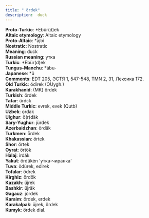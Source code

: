 ```yaml
---
title: " ördek"
description:  duck
---
```


<strong>Proto-Turkic</strong>:  *Ebür(d)ek<br>
<strong>Altaic etymology</strong>:  Altaic etymology<br>
<strong> Proto-Altaic</strong>:  *ā̀jbi<br>
<strong>Nostratic</strong>:  Nostratic<br>
<strong>Meaning</strong>:  duck<br>
<strong>Russian meaning</strong>:  утка<br>
<strong>Turkic</strong>:  *Ebür(d)ek<br>
<strong>Tungus-Manchu</strong>:  *ābu-<br>
<strong>Japanese</strong>:  *û<br>
<strong>Comments</strong>:  EDT 205, ЭСТЯ 1, 547-548, TMN 2, 31, Лексика 172.<br>
<strong>Old Turkic</strong>:  ödirek (OUygh.)<br>
<strong>Karakhanid</strong>:  (MK) ördek<br>
<strong>Turkish</strong>:  ördek<br>
<strong>Tatar</strong>:  ürdɛk<br>
<strong>Middle Turkic</strong>:  evrek, evek (Qutb)<br>
<strong>Uzbek</strong>:  ọrdak<br>
<strong>Uighur</strong>:  ö(r)däk<br>
<strong>Sary-Yughur</strong>:  jürdek<br>
<strong>Azerbaidzhan</strong>:  ördäk<br>
<strong>Turkmen</strong>:  ȫrdek<br>
<strong>Khakassian</strong>:  örtek<br>
<strong>Shor</strong>:  örtek<br>
<strong>Oyrat</strong>:  örtök<br>
<strong>Halaj</strong>:  irdäk<br>
<strong>Yakut</strong>:  ördükēn 'утка-чиранка'<br>
<strong>Tuva</strong>:  ödürek, edirek<br>
<strong>Tofalar</strong>:  ödrek<br>
<strong>Kirghiz</strong>:  ördök<br>
<strong>Kazakh</strong>:  üjrek<br>
<strong>Bashkir</strong>:  üjräk<br>
<strong>Gagauz</strong>:  jördek<br>
<strong>Karaim</strong>:  ördek, erdek<br>
<strong>Karakalpak</strong>:  üjrek, ördek<br>
<strong>Kumyk</strong>:  ördek dial.<br>


